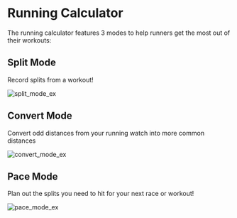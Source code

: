 # Running Calculator
The running calculator features 3 modes to help runners get the most out of their workouts:
## Split Mode
Record splits from a workout!

![split_mode_ex](https://user-images.githubusercontent.com/70822175/93719149-5b85cf80-fb46-11ea-99cf-80f994923e2b.png)
## Convert Mode
Convert odd distances from your running watch into more common distances

![convert_mode_ex](https://user-images.githubusercontent.com/70822175/93719152-5b85cf80-fb46-11ea-9660-b64c13ee8cc9.png)
## Pace Mode
Plan out the splits you need to hit for your next race or workout!

![pace_mode_ex](https://user-images.githubusercontent.com/70822175/93719153-5c1e6600-fb46-11ea-9ac5-43ab5d7dce75.png)

